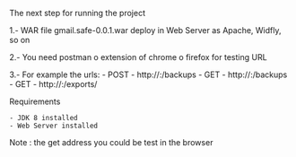 
The next step for running the project

1.- WAR file gmail.safe-0.0.1.war deploy in Web Server as Apache, Widfly, so on 

2.- You need postman o extension of chrome o firefox for testing URL  

3.- For example the urls:
	- POST - http://<server>:<port>/backups 
	- GET - http://<server>:<port>/backups
	- GET - http://<server>:<port>/exports/<backupid>

Requirements

	- JDK 8 installed
	- Web Server installed
	
Note : the get address you could be test in the browser
	 
	
